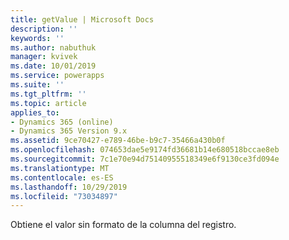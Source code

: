 ```yaml
---
title: getValue | Microsoft Docs
description: ''
keywords: ''
ms.author: nabuthuk
manager: kvivek
ms.date: 10/01/2019
ms.service: powerapps
ms.suite: ''
ms.tgt_pltfrm: ''
ms.topic: article
applies_to:
- Dynamics 365 (online)
- Dynamics 365 Version 9.x
ms.assetid: 9ce70427-e789-46be-b9c7-35466a430b0f
ms.openlocfilehash: 074653dae5e9174fd36681b14e680518bccae8eb
ms.sourcegitcommit: 7c1e70e94d75140955518349e6f9130ce3fd094e
ms.translationtype: MT
ms.contentlocale: es-ES
ms.lasthandoff: 10/29/2019
ms.locfileid: "73034897"
---
```

Obtiene el valor sin formato de la columna del registro.
